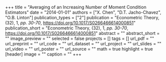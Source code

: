 +++
title = "Averaging of an Increasing Number of Moment Condition Estimators"
date = "2014-01-01"
authors = ["X. Chen", "D.T. Jacho-Chavez", "O.B. Linton"]
publication_types = ["2"]
publication = "Econometric Theory, (32), 1, _pp. 30-70_, https://doi.org/10.1017/S0266466614000851"
publication_short = "Econometric Theory, (32), 1, _pp. 30-70_, https://doi.org/10.1017/S0266466614000851"
abstract = ""
abstract_short = ""
image_preview = ""
selected = false
projects = []
tags = []
url_pdf = ""
url_preprint = ""
url_code = ""
url_dataset = ""
url_project = ""
url_slides = ""
url_video = ""
url_poster = ""
url_source = ""
math = true
highlight = true
[header]
image = ""
caption = ""
+++
